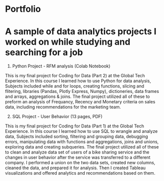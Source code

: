 # Portfolio
# A sample of data analytics projects I worked on while studying and searching for a job

1) Python Project - RFM analysis (Colab Notebook)

This is my final project for Coding for Data (Part 2) at the Global Tech Experience.
In this course I learned how to use Python for data analysis,
Subjects included while and for loops, creating functions, slicing and flitering, libraries (Pandas, Plotly Express, Numpy), 
dictioneries, data frames and arrays, aggregations & joins.
The final project utilized all of these to preform an analysis of Frequancy, Recency and Monetary criteria on sales data, including recommendations for the marketing team.

2)	SQL Project - User Behavior (13 pages, PDF)

This is my final project for Coding for Data (Part 1) at the Global Tech Experience.
In this course I learned how to use SQL to wrangle and analyze data,
Subjects included sorting, filtering and grouping data, debugging errors, manipulating data with functions and aggregations, joins and unions, exploring data and creating subqueries.
The final project utilized all of these to clean and analyze data set of users of a bike sharing service and the changes in user behavior after the service was transferred to a different company. 
I performed a union on the two data sets, created new columns, cleaned the data, and prepared it for analysis. Then I created Tableau visualizations and offered analytics and recommendations based on them.




